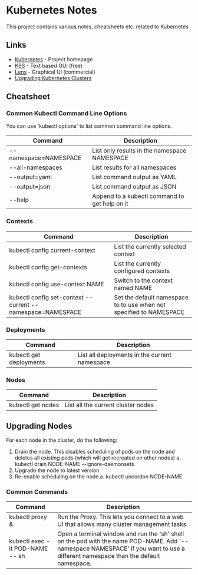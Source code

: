 # Kubernetes Notes

This project contains various notes, cheatsheets etc. related to Kubernetes

## Links

* [Kubernetes](https://kubernetes.io) - Project homepage
* [K9S](https://k9scli.io) - Text based GUI (free)
* [Lens](https://k8slens.dev) - Graphical UI (commercial)
* [Upgrading Kubernetes Clusters](https://kubernetes.io/docs/tasks/administer-cluster/cluster-upgrade/)

## Cheatsheet

### Common Kubectl Command Line Options

You can use 'kubectl options' to list common command line options.

| Command | Description |
|---|---|
| --namespace=NAMESPACE | List only results in the namespace NAMESPACE |
| --all-namespaces | List results for all namespaces |
| --output=yaml | List command output as YAML |
| --output=json | List command output as JSON |
| --help | Append to a kubectl command to get help on it |


### Contexts

| Command | Description |
|---|---|
| kubectl config current-context | List the currently selected context |
| kubectl config get-contexts | List the currently configured contexts |
| kubectl config use-context NAME | Switch to the context named NAME |
| kubectl config set-context --current --namespace=NAMESPACE | Set the default namespace to to use when not specified to NAMESPACE |

### Deployments
| Command | Description |
|---|---|
| kubectl get deployments | List all deployments in the current namespace |

### Nodes
| Command | Description |
|---|---|
| kubectl get nodes | List all the current cluster nodes |

## Upgrading Nodes

For each node in the cluster, do the following:

1. Drain the node.  This disables scheduling of pods on the node and deletes all existing pods (which will get recreated on other nodes)
  a. kubectl drain NODE-NAME --ignore-daemonsets
2. Upgrade the node to latest version
3. Re-enable scheduling on the node
   a. kubectl uncordon NODE-NAME

### Common Commands
| Command | Description |
|---|---|
| kubectl proxy & | Run the Proxy.  This lets you connect to a web UI that allows many cluster management tasks |
| kubectl exec -it POD-NAME -- sh | Open a terminal window and run the 'sh' shell on the pod with the name POD-NAME.  Add '--namespace NAMESPACE' if you want to use a different namespace than the default namespace. |

